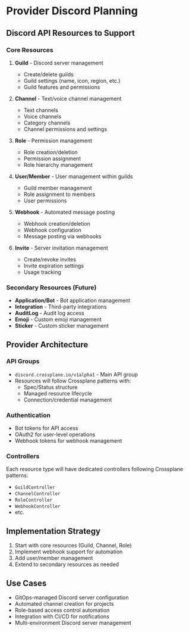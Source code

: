 # Provider Discord Planning

## Discord API Resources to Support

### Core Resources
1. **Guild** - Discord server management
   - Create/delete guilds
   - Guild settings (name, icon, region, etc.)
   - Guild features and permissions

2. **Channel** - Text/voice channel management
   - Text channels
   - Voice channels  
   - Category channels
   - Channel permissions and settings

3. **Role** - Permission management
   - Role creation/deletion
   - Permission assignment
   - Role hierarchy management

4. **User/Member** - User management within guilds
   - Guild member management
   - Role assignment to members
   - User permissions

5. **Webhook** - Automated message posting
   - Webhook creation/deletion
   - Webhook configuration
   - Message posting via webhooks

6. **Invite** - Server invitation management
   - Create/revoke invites
   - Invite expiration settings
   - Usage tracking

### Secondary Resources (Future)
- **Application/Bot** - Bot application management
- **Integration** - Third-party integrations
- **AuditLog** - Audit log access
- **Emoji** - Custom emoji management
- **Sticker** - Custom sticker management

## Provider Architecture

### API Groups
- `discord.crossplane.io/v1alpha1` - Main API group
- Resources will follow Crossplane patterns with:
  - Spec/Status structure
  - Managed resource lifecycle
  - Connection/credential management

### Authentication
- Bot tokens for API access
- OAuth2 for user-level operations
- Webhook tokens for webhook management

### Controllers
Each resource type will have dedicated controllers following Crossplane patterns:
- `GuildController`
- `ChannelController`
- `RoleController`
- `WebhookController`
- etc.

## Implementation Strategy
1. Start with core resources (Guild, Channel, Role)
2. Implement webhook support for automation
3. Add user/member management
4. Extend to secondary resources as needed

## Use Cases
- GitOps-managed Discord server configuration
- Automated channel creation for projects
- Role-based access control automation
- Integration with CI/CD for notifications
- Multi-environment Discord server management
